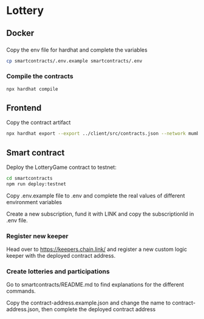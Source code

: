 # Lottery

## Docker
###
Copy the env file for hardhat and complete the variables
```bash
cp smartcontracts/.env.example smartcontracts/.env
```

### Compile the contracts
```bash
npx hardhat compile
```

## Frontend

Copy the contract artifact
```bash
npx hardhat export --export ../client/src/contracts.json --network mumbai
```


## Smart contract
Deploy the LotteryGame contract to testnet:

```bash
cd smartcontracts
npm run deploy:testnet
```

Copy .env.example file to .env and complete the real values of different environment variables

Create a new subscription, fund it with LINK and copy the subscriptionId in .env file.

### Register new keeper
Head over to https://keepers.chain.link/ and register a new custom logic keeper with the deployed contract address.



### Create lotteries and participations
Go to smartcontracts/README.md to find explanations for the different commands.



Copy the contract-address.example.json and change the name to contract-address.json, then complete the deployed contract address
```bash

```

